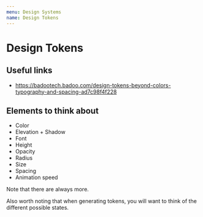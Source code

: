 ```yaml
---
menu: Design Systems
name: Design Tokens
---
```


# Design Tokens

## Useful links

- https://badootech.badoo.com/design-tokens-beyond-colors-typography-and-spacing-ad7c98f4f228

## Elements to think about

- Color
- Elevation + Shadow
- Font
- Height
- Opacity
- Radius
- Size
- Spacing
- Animation speed

Note that there are always more.

Also worth noting that when generating tokens, you will want to think of the different possible states.
